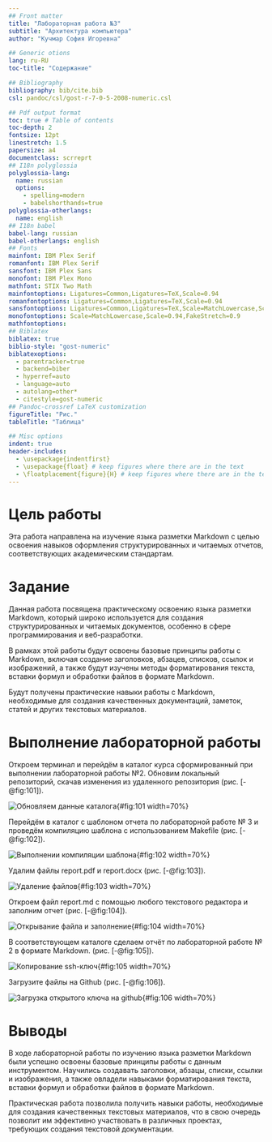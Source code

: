 ```yaml
---
## Front matter
title: "Лабораторная работа №3"
subtitle: "Архитектура компьютера"
author: "Кучмар София Игоревна"

## Generic otions
lang: ru-RU
toc-title: "Содержание"

## Bibliography
bibliography: bib/cite.bib
csl: pandoc/csl/gost-r-7-0-5-2008-numeric.csl

## Pdf output format
toc: true # Table of contents
toc-depth: 2
fontsize: 12pt
linestretch: 1.5
papersize: a4
documentclass: scrreprt
## I18n polyglossia
polyglossia-lang:
  name: russian
  options:
	- spelling=modern
	- babelshorthands=true
polyglossia-otherlangs:
  name: english
## I18n babel
babel-lang: russian
babel-otherlangs: english
## Fonts
mainfont: IBM Plex Serif
romanfont: IBM Plex Serif
sansfont: IBM Plex Sans
monofont: IBM Plex Mono
mathfont: STIX Two Math
mainfontoptions: Ligatures=Common,Ligatures=TeX,Scale=0.94
romanfontoptions: Ligatures=Common,Ligatures=TeX,Scale=0.94
sansfontoptions: Ligatures=Common,Ligatures=TeX,Scale=MatchLowercase,Scale=0.94
monofontoptions: Scale=MatchLowercase,Scale=0.94,FakeStretch=0.9
mathfontoptions:
## Biblatex
biblatex: true
biblio-style: "gost-numeric"
biblatexoptions:
  - parentracker=true
  - backend=biber
  - hyperref=auto
  - language=auto
  - autolang=other*
  - citestyle=gost-numeric
## Pandoc-crossref LaTeX customization
figureTitle: "Рис."
tableTitle: "Таблица"

## Misc options
indent: true
header-includes:
  - \usepackage{indentfirst}
  - \usepackage{float} # keep figures where there are in the text
  - \floatplacement{figure}{H} # keep figures where there are in the text
---
```


# Цель работы

Эта работа направлена на изучение языка разметки Markdown с целью освоения навыков оформления структурированных и читаемых отчетов, соответствующих академическим стандартам.

# Задание

Данная работа посвящена практическому освоению языка разметки Markdown, который широко используется для создания структурированных и читаемых документов, особенно в сфере программирования и веб-разработки. 

В рамках этой работы будут освоены базовые принципы работы с Markdown, включая создание заголовков, абзацев, списков, ссылок и изображений, а также будут изучены методы форматирования текста, вставки формул и обработки файлов в формате Markdown.

Будут получены практические навыки работы с Markdown, необходимые для создания качественных документаций, заметок, статей и других текстовых материалов. 


# Выполнение лабораторной работы

Откроем терминал и перейдём в каталог курса сформированный при выполнении лабораторной работы №2. Обновим локальный репозиторий, скачав изменения из удаленного репозитория (рис. [-@fig:101]).

![Обновляем данные каталога](image/101.png){#fig:101 width=70%}

Перейдём в каталог с шаблоном отчета по лабораторной работе № 3 и проведём компиляцию шаблона с использованием Makefile (рис. [-@fig:102]).

![Выполнении компиляции шаблона](image/102.png){#fig:102 width=70%}

Удалим файлы report.pdf и report.docx (рис. [-@fig:103]).

![Удаление файлов](image/103.png){#fig:103 width=70%}

Откроем файл report.md c помощью любого текстового редактора и заполним отчет (рис. [-@fig:104]).

![Открывание файла и заполнение](image/104.png){#fig:104 width=70%}

В соответствующем каталоге сделаем отчёт по лабораторной работе № 2 в формате Markdown. (рис. [-@fig:105]).

![Копирование ssh-ключ](image/105.png){#fig:105 width=70%}

Загрузите файлы на Github (рис. [-@fig:106]).

![Загрузка открытого ключа на github](image/106.png){#fig:106 width=70%}

# Выводы

В ходе лабораторной работы по изучению языка разметки Markdown были успешно освоены базовые принципы работы с данным инструментом. Научились создавать заголовки, абзацы, списки, ссылки и изображения, а также овладели навыками форматирования текста, вставки формул и обработки файлов в формате Markdown. 

Практическая работа позволила получить навыки работы, необходимые для создания качественных текстовых материалов, что в свою очередь позволит им эффективно участвовать в различных проектах, требующих создания текстовой документации. 



